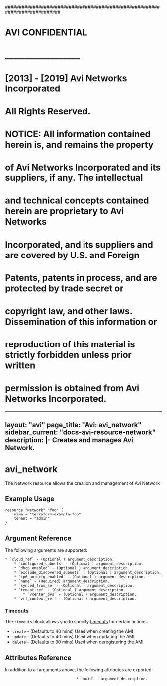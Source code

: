 
############################################################################
#
# AVI CONFIDENTIAL
# __________________
#
# [2013] - [2019] Avi Networks Incorporated
# All Rights Reserved.
#
# NOTICE: All information contained herein is, and remains the property
# of Avi Networks Incorporated and its suppliers, if any. The intellectual
# and technical concepts contained herein are proprietary to Avi Networks
# Incorporated, and its suppliers and are covered by U.S. and Foreign
# Patents, patents in process, and are protected by trade secret or
# copyright law, and other laws. Dissemination of this information or
# reproduction of this material is strictly forbidden unless prior written
# permission is obtained from Avi Networks Incorporated.
###

---
layout: "avi"
page_title: "Avi: avi_network"
sidebar_current: "docs-avi-resource-network"
description: |-
  Creates and manages Avi Network.
---

# avi_network

The Network resource allows the creation and management of Avi Network

## Example Usage

```hcl
resource "Network" "foo" {
    name = "terraform-example-foo"
    tenant = "admin"
}
```

## Argument Reference

The following arguments are supported:

    * `cloud_ref` - (Optional ) argument_description.
        * `configured_subnets` - (Optional ) argument_description.
        * `dhcp_enabled` - (Optional ) argument_description.
        * `exclude_discovered_subnets` - (Optional ) argument_description.
        * `ip6_autocfg_enabled` - (Optional ) argument_description.
        * `name` - (Required) argument_description.
        * `synced_from_se` - (Optional ) argument_description.
        * `tenant_ref` - (Optional ) argument_description.
            * `vcenter_dvs` - (Optional ) argument_description.
        * `vrf_context_ref` - (Optional ) argument_description.
    
### Timeouts

The `timeouts` block allows you to specify [timeouts](https://www.terraform.io/docs/configuration/resources.html#timeouts) for certain actions:

* `create` - (Defaults to 40 mins) Used when creating the AMI
* `update` - (Defaults to 40 mins) Used when updating the AMI
* `delete` - (Defaults to 90 mins) Used when deregistering the AMI

## Attributes Reference

In addition to all arguments above, the following attributes are exported:

                                    * `uuid` - argument_description.
            
